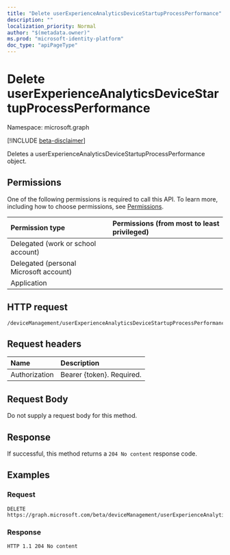 ```yaml
---
title: "Delete userExperienceAnalyticsDeviceStartupProcessPerformance"
description: ""
localization_priority: Normal
author: "$(metadata.owner)"
ms.prod: "microsoft-identity-platform"
doc_type: "apiPageType"
---
```


# Delete userExperienceAnalyticsDeviceStartupProcessPerformance

Namespace: microsoft.graph

[!INCLUDE [beta-disclaimer](../../includes/beta-disclaimer.md)]

Deletes a userExperienceAnalyticsDeviceStartupProcessPerformance object.

## Permissions

One of the following permissions is required to call this API. To learn more, including how to choose permissions, see [Permissions](/graph/permissions-reference).

| Permission type                        | Permissions (from most to least privileged) |
| :------------------------------------- | :------------------------------------------ |
| Delegated (work or school account)     |                                             |
| Delegated (personal Microsoft account) |                                             |
| Application                            |                                             |

## HTTP request

<!-- {
  "blockType": "ignored"
}
-->

```http
/deviceManagement/userExperienceAnalyticsDeviceStartupProcessPerformance/{id}

```

## Request headers

| Name          | Description               |
| :------------ | :------------------------ |
| Authorization | Bearer {token}. Required. |

## Request Body

<!-- Actions and Functions -->

<!-- CRUD Methods -->

Do not supply a request body for this method.

## Response

If successful, this method returns a `204 No content` response code.

## Examples

### Request

<!-- {
  "blockType": "request",
  "name": "delete_userexperienceanalyticsdevicestartupprocessperformance"
}
-->

```http
DELETE https://graph.microsoft.com/beta/deviceManagement/userExperienceAnalyticsDeviceStartupProcessPerformance/{id}

```

### Response

<!-- {
  "blockType": "response",
  "truncated": true,
  "@odata.type": "$(this.ReturnTypeFullName)"
}
-->

```http
HTTP 1.1 204 No content

```
